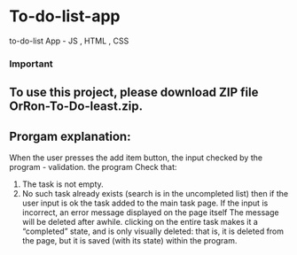 # To-do-list-app
to-do-list App - JS , HTML , CSS

### Important
## To use this project, please download ZIP file OrRon-To-Do-least.zip.

## Prorgam explanation:
When the user presses the add item button, the input checked by the program - validation.
the program Check that:
1. The task is not empty.
2. No such task already exists (search is in the uncompleted list)
then if the user input is ok the task added to the main task page.
If the input is incorrect, an error message displayed on the page itself
The message will be deleted after awhile.
clicking on the entire task makes it a “completed” state, and is only visually deleted:
that is, it is deleted from the page, but it is saved (with its state) within the program.
